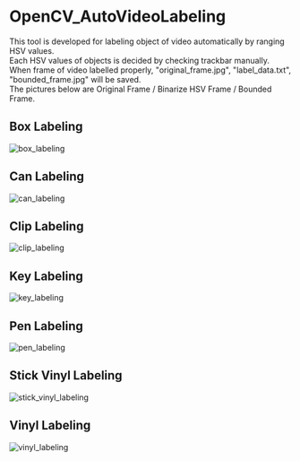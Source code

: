 # OpenCV_AutoVideoLabeling

This tool is developed for labeling object of video automatically by ranging HSV values.  
Each HSV values of objects is decided by checking trackbar manually.  
When frame of video labelled properly, "original_frame.jpg", "label_data.txt", "bounded_frame.jpg" will be saved.  
The pictures below are Original Frame / Binarize HSV Frame / Bounded Frame.  

## Box Labeling
![box_labeling](https://user-images.githubusercontent.com/53277342/127990587-4b5f29cb-f2b1-4a65-a564-9b5db1dbbbe0.gif)

## Can Labeling
![can_labeling](https://user-images.githubusercontent.com/53277342/127990657-58d8b90b-b5ce-4e0e-8262-e0b65bd096dd.gif)

## Clip Labeling
![clip_labeling](https://user-images.githubusercontent.com/53277342/127997042-1c71bb70-59c3-4bb6-ad86-df3c5ca74ff1.gif)

## Key Labeling
![key_labeling](https://user-images.githubusercontent.com/53277342/127997033-c1a857aa-4c18-438e-ab60-6ba06aa9f247.gif)

## Pen Labeling
![pen_labeling](https://user-images.githubusercontent.com/53277342/127990799-88159659-a847-423b-a0c7-30d9bc665b98.gif)

## Stick Vinyl Labeling
![stick_vinyl_labeling](https://user-images.githubusercontent.com/53277342/127990882-4863c0e2-6aed-4a80-a2d1-9c5a18283122.gif)

## Vinyl Labeling
![vinyl_labeling](https://user-images.githubusercontent.com/53277342/127991295-048f051f-ff31-4792-b25a-7d9b0612580a.gif)
